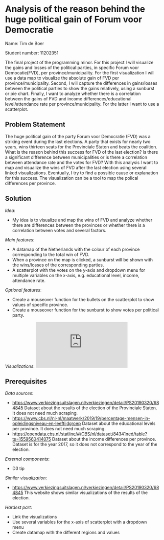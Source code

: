 # Analysis of the reason behind the huge political gain of Forum voor Democratie

Name: Tim de Boer

Student number: 11202351

The final project of the programming minor. For this project I will visualize the gains and losses of the political parties, in specific Forum voor Democatie(FVD), per province/municipality. For the first visualization I will use a data map to visualize the absolute gain of FVD per province/municipality. Second, I will capture the differences in gains/losses between the political parties to show the gains relatively, using a sunburst or pie chart. Finally, I want to analyze whether there is a correlation between the gains of FVD and income differences/educational level/attendance rate per province/municipality. For the latter I want to use a scatterplot.

__Problem Statement__
---
The huge political gain of the party Forum voor Democratie (FVD) was a striking event during the last elections. A party that exists for nearly two years, wins thirteen seats for the Provinciale Staten and beats the coalition. What is the reason behind this success for FVD of the last election? Is there a significant difference between municipalities or is there a correlation between attendance rate and the votes for FVD? With this analysis I want to map and visualize the wins of FVD after the last election using several linked visualizations. Eventually, I try to find a possible cause or explanation for this success. The visualization can be a tool to map the polical differences per province.

__Solution__
---
*Idea*:
- My idea is to visualize and map the wins of FVD and analyze whether there are differences between the provinces or whether there is a correlation between votes and several factors.

*Main features*:
- A datamap of the Netherlands with the colour of each province corresponding to the total win of FVD.
- When a province on the map is clicked, a sunburst will be shown with the wins/losses of the corresponding parties.
- A scatterplot with the votes on the y-axis and dropdown menu for multiple variables on the x-axis, e.g. educational level, income, attendance rate.

*Optional features*:
- Create a mouseover function for the bullets on the scatterplot to show values of specific province.
- Create a mouseover function for the sunburst to show votes per political party.

*Visualizations*:
![alt text](https://github.com/timdeb08/Programmeerproject/blob/master/README.md)

__Prerequisites__
---
*Data sources*:
- https://www.verkiezingsuitslagen.nl/verkiezingen/detail/PS20190320/684845
Dataset about the results of the election of the Provinciale Staten. It does not need much scraping.
- https://www.cbs.nl/nl-nl/maatwerk/2019/19/percentage-mensen-in-opleidingsniveau-en-leeftijdgroep
Dataset about the educational levels per province. It does not need much scraping.
- https://opendata.cbs.nl/statline/#/CBS/nl/dataset/84341ned/table?ts=1559560414075
Dataset about the income differences per province. Dataset is for the year 2017, so it does not correspond to the year of the election.

*External components*:
 - D3 tip

 *Similar visualization*:
 - https://www.verkiezingsuitslagen.nl/verkiezingen/detail/PS20190320/684845
 This website shows similar visualizations of the results of the election.

 *Hardest part*:
 - Link the visualizations
 - Use several variables for the x-axis of scatterplot with a dropdown menu
 - Create datamap with the different regions and values
